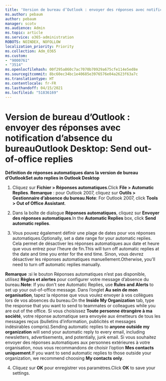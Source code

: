 ```yaml
---
title: 'Version de bureau d’Outlook : envoyer des réponses avec notification d’absence du bureau'
ms.author: pebaum
author: pebaum
manager: scotv
ms.audience: Admin
ms.topic: article
ms.service: o365-administration
ROBOTS: NOINDEX, NOFOLLOW
localization_priority: Priority
ms.collection: Adm_O365
ms.custom:
- "9000761"
- "3514"
ms.openlocfilehash: 00f295a860c7ac7070b70929a675cfe114e5ed8e
ms.sourcegitcommit: 8bc60ec34bc1e40685e3976576e04a2623f63a7c
ms.translationtype: HT
ms.contentlocale: fr-FR
ms.lasthandoff: 04/15/2021
ms.locfileid: "51836169"
---
```

# <a name="outlook-desktop-send-out-of-office-replies"></a><span data-ttu-id="22c2e-102">Version de bureau d’Outlook : envoyer des réponses avec notification d’absence du bureau</span><span class="sxs-lookup"><span data-stu-id="22c2e-102">Outlook Desktop: Send out-of-office replies</span></span>

<span data-ttu-id="22c2e-103">**Définition de réponses automatiques dans la version de bureau d’Outlook**</span><span class="sxs-lookup"><span data-stu-id="22c2e-103">**Set auto replies in Outlook Desktop**</span></span>

1. <span data-ttu-id="22c2e-104">Cliquez sur **Fichier > Réponses automatiques**.</span><span class="sxs-lookup"><span data-stu-id="22c2e-104">Click **File > Automatic Replies**.</span></span> <span data-ttu-id="22c2e-105">**Remarque** : pour Outlook 2007, cliquez sur **Outils > Gestionnaire d’absence du bureau**.</span><span class="sxs-lookup"><span data-stu-id="22c2e-105">**Note**: For Outlook 2007, click **Tools > Out of Office Assistant**.</span></span>

2. <span data-ttu-id="22c2e-106">Dans la boîte de dialogue **Réponses automatiques**, cliquez sur **Envoyer des réponses automatiques**.</span><span class="sxs-lookup"><span data-stu-id="22c2e-106">In the **Automatic Replies** box, click **Send automatic replies**.</span></span>

3. <span data-ttu-id="22c2e-107">Vous pouvez également définir une plage de dates pour vos réponses automatiques.</span><span class="sxs-lookup"><span data-stu-id="22c2e-107">Optionally, set a date range for your automatic replies.</span></span> <span data-ttu-id="22c2e-108">Cela permet de désactiver les réponses automatiques aux date et heure que vous entrez pour l’heure de fin.</span><span class="sxs-lookup"><span data-stu-id="22c2e-108">This will turn off automatic replies at the date and time you enter for the end time.</span></span> <span data-ttu-id="22c2e-109">Sinon, vous devrez désactiver les réponses automatiques manuellement.</span><span class="sxs-lookup"><span data-stu-id="22c2e-109">Otherwise, you'll need to turn off automatic replies manually.</span></span>

<span data-ttu-id="22c2e-110">**Remarque** :si le bouton Réponses automatiques n’est pas disponible, utilisez **Règles et alertes** pour configurer votre message d’absence du bureau.</span><span class="sxs-lookup"><span data-stu-id="22c2e-110">**Note**: If you don't see Automatic Replies, use **Rules and Alerts** to set up your out-of-office message.</span></span> <span data-ttu-id="22c2e-111">Dans l’onglet **Au sein de mon organisation**, tapez la réponse que vous voulez envoyer à vos collègues lors de vos absences du bureau.</span><span class="sxs-lookup"><span data-stu-id="22c2e-111">On the **Inside My Organization** tab, type the response that you want to send to teammates or colleagues while you are out of the office.</span></span> <span data-ttu-id="22c2e-112">Si vous choisissez **Toute personne étrangère à ma société**, votre réponse automatique sera envoyée aux émetteurs de tous les messages reçus (bulletins d’information, publicités et messages indésirables compris).</span><span class="sxs-lookup"><span data-stu-id="22c2e-112">Sending automatic replies to **anyone outside my organization** will send your automatic reply to every email, including newsletters, advertisements, and potentially, junk email.</span></span> <span data-ttu-id="22c2e-113">Si vous souhaitez envoyer des réponses automatiques aux personnes extérieures à votre organisation, nous vous recommandons de choisir l’option **Mes contacts uniquement**.</span><span class="sxs-lookup"><span data-stu-id="22c2e-113">If you want to send automatic replies to those outside your organization, we recommend choosing **My contacts only**.</span></span>

4. <span data-ttu-id="22c2e-114">Cliquez sur **OK** pour enregistrer vos paramètres.</span><span class="sxs-lookup"><span data-stu-id="22c2e-114">Click **OK** to save your settings.</span></span>
